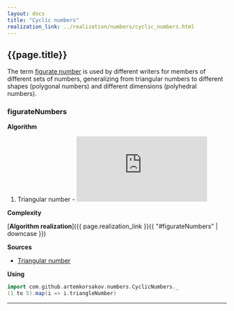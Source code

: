 ```yaml
---
layout: docs
title: "Cyclic numbers"
realization_link: ../realization/numbers/cyclic_numbers.html
---
```


## {{page.title}}

The term [figurate number](https://en.wikipedia.org/wiki/Figurate_number) is used by different writers for members of different sets of numbers, 
generalizing from triangular numbers to different shapes (polygonal numbers) 
and different dimensions (polyhedral numbers).

### figurateNumbers

**Algorithm**
1. Triangular number - ![formula](http://latex.codecogs.com/svg.latex?%7B%5Cdisplaystyle%20T_%7Bn%7D=%7B%5Cfrac%20%7Bn(n&plus;1)%7D%7B2%7D%7D%7D)

**Complexity** 
     
[**Algorithm realization**]({{ page.realization_link }}{{ "#figurateNumbers" | downcase }})

**Sources** 
- [Triangular number](https://en.wikipedia.org/wiki/Triangular_number)

**Using**
```scala mdoc
import com.github.artemkorsakov.numbers.CyclicNumbers._
(1 to 5).map(i => i.triangleNumber)
```

---
